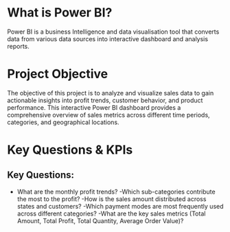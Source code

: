 # What is Power BI?
Power BI is a business Intelligence and data visualisation tool that converts data from various data sources into interactive dashboard and analysis reports.

# Project Objective
The objective of this project is to analyze and visualize sales data to gain actionable insights into profit trends, customer behavior, and product performance. This interactive Power BI dashboard provides a comprehensive overview of sales metrics across different time periods, categories, and geographical locations.

# Key Questions & KPIs

## Key Questions:

- What are the monthly profit trends?
-Which sub-categories contribute the most to the profit?
-How is the sales amount distributed across states and customers?
-Which payment modes are most frequently used across different categories?
-What are the key sales metrics (Total Amount, Total Profit, Total Quantity, Average Order Value)?
